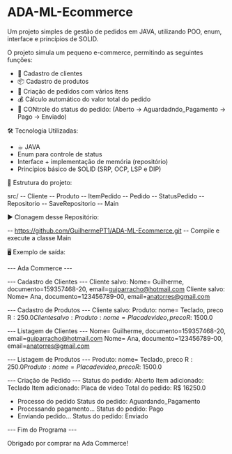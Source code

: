 # ADA-ML-Ecommerce

Um projeto simples de gestão de pedidos em JAVA, utilizando POO, enum, interface e princípios de SOLID.

O projeto simula um pequeno e-commerce, permitindo as seguintes funções:

- 👤 Cadastro de clientes
- 📦 Cadastro de produtos
- 🧾 Criação de pedidos com vários itens
- 💰 Cálculo automático do valor total do pedido
- 🔄 CONtrole do status do pedido: (Aberto -> Aguardadndo_Pagamento -> Pago -> Enviado)

🛠️ Tecnologia Utilizadas:
- ☕︎ JAVA
- Enum para controle de status
- Interface + implementação de memória (repositório)
- Princípios básico de SOLID (SRP, OCP, LSP e DIP)

📂 Estrutura do projeto:

src/
-- Cliente
-- Produto
-- ItemPedido
-- Pedido
-- StatusPedido
-- Repositorio
-- SaveRepositorio
-- Main

▶️ Clonagem desse Repositório:

-- https://github.com/GuilhermePT1/ADA-ML-Ecommerce.git
-- Compile e execute a classe Main

🖥️ Exemplo de saída:

--- Ada Commerce ---

--- Cadastro de Clientes ---
Cliente salvo: Nome= Guilherme, documento=159357468-20, email=guiparracho@hotmail.com
Cliente salvo: Nome= Ana, documento=123456789-00, email=anatorres@gmail.com

--- Cadastro de Produtos ---
Cliente salvo: Produto: nome= Teclado, preco R$: 250.0
Cliente salvo: Produto: nome= Placa de video, preco R$: 1500.0

--- Listagem de Clientes ---
Nome= Guilherme, documento=159357468-20, email=guiparracho@hotmail.com
Nome= Ana, documento=123456789-00, email=anatorres@gmail.com

--- Listagem de Produtos ---
Produto: nome= Teclado, preco R$: 250.0
Produto: nome= Placa de video, preco R$: 1500.0

--- Criação de Pedido ---
Status do pedido: Aberto
Item adicionado: Teclado
Item adicionado: Placa de video
Total do pedido: R$ 16250.0
* Processo do pedido
Status do pedido: Aguardando_Pagamento
* Processando pagamento...
Status do pedido: Pago
* Enviando pedido...
Status do pedido: Enviado

--- Fim do Programa ---

Obrigado por comprar na Ada Commerce!
